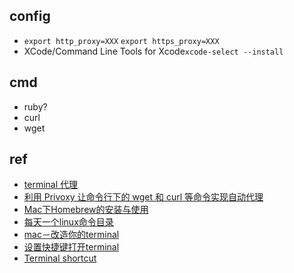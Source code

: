 
## config
+ `export http_proxy=XXX` `export https_proxy=XXX`
+ XCode/Command Line Tools for Xcode`xcode-select --install`

## cmd
+ ruby?
+ curl
+ wget

## ref
+ [terminal 代理](https://blog.csdn.net/u011537073/article/details/71125571)
+ [利用 Privoxy 让命令行下的 wget 和 curl 等命令实现自动代理](https://fengqi.me/unix/328.html)
+ [Mac下Homebrew的安装与使用](https://www.jianshu.com/p/bca8fc1ff3f0)
+ [每天一个linux命令目录](https://www.cnblogs.com/peida/archive/2012/12/05/2803591.html)
+ [mac－改造你的terminal](https://www.jianshu.com/p/bb1c97269b11)
+ [设置快捷键打开terminal](https://jingyan.baidu.com/article/20b68a88832140796cec623d.html)
+ [Terminal shortcut](https://support.apple.com/zh-cn/guide/terminal/trmlshtcts/mac)